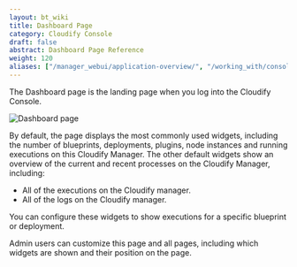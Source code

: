 ```yaml
---
layout: bt_wiki
title: Dashboard Page
category: Cloudify Console
draft: false
abstract: Dashboard Page Reference
weight: 120
aliases: ["/manager_webui/application-overview/", "/working_with/console/application-overview/"]
---
```


The Dashboard page is the landing page when you log into the Cloudify Console. 

![Dashboard page]( /images/ui/ui-dashboard-page.png )

By default, the page displays the most commonly used widgets, including the number of blueprints, deployments, plugins, node instances and running executions on this Cloudify Manager.
The other default widgets show an overview of the current and recent processes on the Cloudify Manager, including:

* All of the executions on the Cloudify manager.
* All of the logs on the Cloudify manager.

You can configure these widgets to show executions for a specific blueprint or deployment.

Admin users can customize this page and all pages, including which widgets are shown and their position on the page.